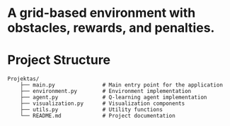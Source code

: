 # A grid-based environment with obstacles, rewards, and penalties.

# Project Structure
```
Projektas/
    ├── main.py               # Main entry point for the application
    ├── environment.py        # Environment implementation
    ├── agent.py              # Q-learning agent implementation
    ├── visualization.py      # Visualization components
    ├── utils.py              # Utility functions
    └── README.md             # Project documentation
```